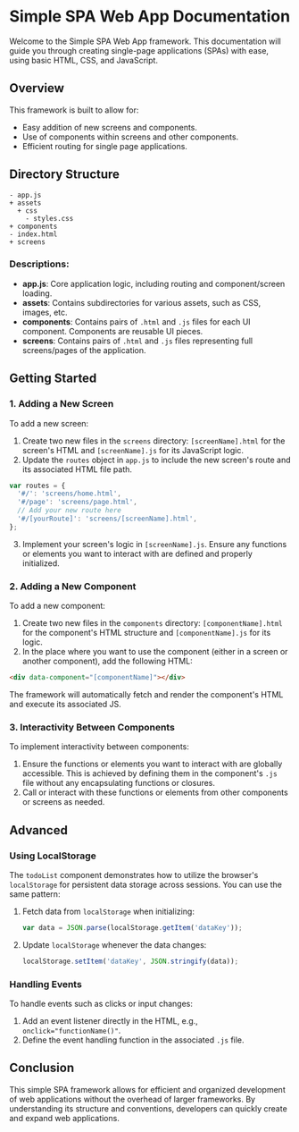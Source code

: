 
# Simple SPA Web App Documentation

Welcome to the Simple SPA Web App framework. This documentation will guide you through creating single-page applications (SPAs) with ease, using basic HTML, CSS, and JavaScript.

## Overview

This framework is built to allow for:
- Easy addition of new screens and components.
- Use of components within screens and other components.
- Efficient routing for single page applications.

## Directory Structure

```
- app.js
+ assets
  + css
    - styles.css
+ components
- index.html
+ screens
```

### Descriptions:

- **app.js**: Core application logic, including routing and component/screen loading.
- **assets**: Contains subdirectories for various assets, such as CSS, images, etc.
- **components**: Contains pairs of `.html` and `.js` files for each UI component. Components are reusable UI pieces.
- **screens**: Contains pairs of `.html` and `.js` files representing full screens/pages of the application.

## Getting Started

### 1. Adding a New Screen

To add a new screen:

1. Create two new files in the `screens` directory: `[screenName].html` for the screen's HTML and `[screenName].js` for its JavaScript logic.
2. Update the `routes` object in `app.js` to include the new screen's route and its associated HTML file path.

```javascript
var routes = {
  '#/': 'screens/home.html',
  '#/page': 'screens/page.html',
  // Add your new route here
  '#/[yourRoute]': 'screens/[screenName].html',
};
```

3. Implement your screen's logic in `[screenName].js`. Ensure any functions or elements you want to interact with are defined and properly initialized.

### 2. Adding a New Component

To add a new component:

1. Create two new files in the `components` directory: `[componentName].html` for the component's HTML structure and `[componentName].js` for its logic.
2. In the place where you want to use the component (either in a screen or another component), add the following HTML:

```html
<div data-component="[componentName]"></div>
```

The framework will automatically fetch and render the component's HTML and execute its associated JS.

### 3. Interactivity Between Components

To implement interactivity between components:

1. Ensure the functions or elements you want to interact with are globally accessible. This is achieved by defining them in the component's `.js` file without any encapsulating functions or closures.
2. Call or interact with these functions or elements from other components or screens as needed.

## Advanced

### Using LocalStorage

The `todoList` component demonstrates how to utilize the browser's `localStorage` for persistent data storage across sessions. You can use the same pattern:

1. Fetch data from `localStorage` when initializing:
   ```javascript
   var data = JSON.parse(localStorage.getItem('dataKey'));
   ```

2. Update `localStorage` whenever the data changes:
   ```javascript
   localStorage.setItem('dataKey', JSON.stringify(data));
   ```

### Handling Events

To handle events such as clicks or input changes:

1. Add an event listener directly in the HTML, e.g., `onclick="functionName()"`.
2. Define the event handling function in the associated `.js` file.

## Conclusion

This simple SPA framework allows for efficient and organized development of web applications without the overhead of larger frameworks. By understanding its structure and conventions, developers can quickly create and expand web applications.
